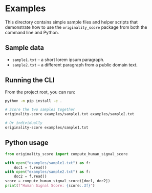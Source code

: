 # Examples

This directory contains simple sample files and helper scripts that
demonstrate how to use the `originality_score` package from both the command line
and Python.

## Sample data

* `sample1.txt` – a short lorem ipsum paragraph.
* `sample2.txt` – a different paragraph from a public domain text.

## Running the CLI

From the project root, you can run:

```bash
python -m pip install -e .

# Score the two samples together
originality-score examples/sample1.txt examples/sample2.txt

# Or individually
originality-score examples/sample1.txt
```

## Python usage

```python
from originality_score import compute_human_signal_score

with open("examples/sample1.txt") as f:
    doc1 = f.read()
with open("examples/sample2.txt") as f:
    doc2 = f.read()
score = compute_human_signal_score([doc1, doc2])
print(f"Human Signal Score: {score:.3f}")
```
